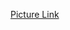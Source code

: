 [Picture Link][1]



[1]:https://user-images.githubusercontent.com/114555448/192697083-8b27c939-fc65-4d86-857e-cad688416ed5.jpg

